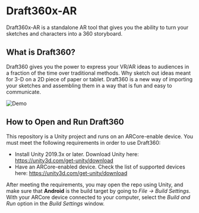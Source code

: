 # Draft360x-AR
Draft360x-AR is a standalone AR tool that gives you the ability to turn your sketches and characters into a 360 storyboard.

## What is Draft360?
Draft360 gives you the power to express your VR/AR ideas to audiences in a fraction of the time over traditional methods. Why sketch out ideas meant for 3-D on a 2D piece of paper or tablet. Draft360 is a new way of importing your sketches and assembling them in a way that is fun and easy to communicate.

![Demo](https://github.com/tejasVR/Draft360x-AR/blob/master/Draft360AR%20Gif_Resized.gif)

## How to Open and Run Draft360
This repository is a Unity project and runs on an ARCore-enable device. You must meet the following requirements in order to use Draft360:
* Install Unity 2019.3x or later. Download Unity here: https://unity3d.com/get-unity/download
* Have an ARCore-enabled device. Check the list of supported devices here: https://unity3d.com/get-unity/download

After meeting the requirements, you may open the repo using Unity, and make sure that **Android** is the build target by going to _File -> Build Settings_. With your ARCore device connected to your computer, select the _Build and Run_ option in the _Build Settings_ window.
